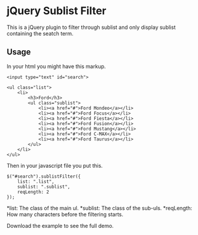 jQuery Sublist Filter
=======================

This is a jQuery plugin to filter through sublist and only display sublist containing the seatch term.

Usage
-----------------

In your html you might have this markup.

	<input type="text" id="search">

	<ul class="list">
		<li>
			<h3>Ford</h3>
			<ul class="sublist">
				<li><a href="#">Ford Mondeo</a></li>
				<li><a href="#">Ford Focus</a></li>
				<li><a href="#">Ford Fiesta</a></li>
				<li><a href="#">Ford Fusion</a></li>
				<li><a href="#">Ford Mustang</a></li>
				<li><a href="#">Ford C-MAX</a></li>
				<li><a href="#">Ford Taurus</a></li>
			</ul>
		</li>
	</ul>

Then in your javascript file you put this.

	$("#search").sublistFilter({
		list: ".list",
		sublist: ".sublist",
		reqLength: 2
	});

*list: The class of the main ul.
*sublist: The class of the sub-uls.
*reqLength: How many characters before the filtering starts.

Download the example to see the full demo.